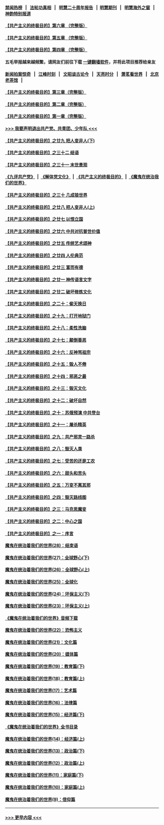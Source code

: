 #### [禁闻热榜](热点新闻.md?=0)  &nbsp;&nbsp;|&nbsp;&nbsp; [法轮功真相](https://github.com/gfw-breaker/truth/blob/master/README.md?=0) &nbsp;&nbsp;|&nbsp;&nbsp; [明慧二十周年报告](https://github.com/gfw-breaker/mh-reports/blob/master/README.md?=0) &nbsp;&nbsp;|&nbsp;&nbsp;[明慧期刊](https://github.com/gfw-breaker/mh-qikan) &nbsp;&nbsp;|&nbsp;&nbsp; [明慧海外之窗](https://github.com/gfw-breaker/mh-news/blob/master/README.md?=0) &nbsp;&nbsp;|&nbsp;&nbsp; [神韵特别报道](https://github.com/gfw-breaker/mh-news/blob/master/shenyun.md?=0)
#### [【共产主义的终极目的】第六章 （完整版）](../pages/nsc422/n11428913.md?t=03142031) 
#### [【共产主义的终极目的】第五章 （完整版）](../pages/nsc422/n11428912.md?t=03142031) 
#### [【共产主义的终极目的】第四章 （完整版）](../pages/nsc422/n11428907.md?t=03142031) 
#### 五毛举报越来越频繁，请网友们前往下载 [一键翻墙软件](https://github.com/gfw-breaker/ssr-accounts)，并将此项目推荐给亲友
#### [新闻拍案惊奇](https://github.com/gfw-breaker/banned-news/blob/master/pages/link4.md) &nbsp;&nbsp;|&nbsp;&nbsp; [江峰时刻](https://github.com/gfw-breaker/banned-news/blob/master/pages/link4.md) &nbsp;&nbsp;|&nbsp;&nbsp; [文昭谈古论今](https://github.com/gfw-breaker/banned-news/blob/master/pages/link4.md) &nbsp;&nbsp;|&nbsp;&nbsp; [天亮时分](https://github.com/gfw-breaker/banned-news/blob/master/pages/link4.md) &nbsp;&nbsp;|&nbsp;&nbsp; [萧茗看世界](https://github.com/gfw-breaker/banned-news/blob/master/pages/link4.md) &nbsp;&nbsp;|&nbsp;&nbsp; [北京老茶馆](https://github.com/gfw-breaker/banned-news/blob/master/pages/link4.md) &nbsp;&nbsp;|&nbsp;&nbsp; 
#### [【共产主义的终极目的】第三章（完整版）](../pages/nsc422/n11428848.md?t=03142031) 
#### [【共产主义的终极目的】第二章（完整版）](../pages/nsc422/n11428831.md?t=03142031) 
#### [【共产主义的终极目的】第一章（完整版）](../pages/nsc422/n11417651.md?t=03142031) 
#### [>>> 我要声明退出共产党、共青团、少年队 <<<](https://github.com/begood0513/goodnews/blob/master/quit/letter.md) 
#### [【共产主义的终极目的】之廿九 把人变非人(下)](../pages/nsc422/n11344140.md?t=03142031) 
#### [【共产主义的终极目的】之三十二 结语](../pages/nsc422/n11360535.md?t=03142031) 
#### [【共产主义的终极目的】之三十一 末世景观](../pages/nsc422/n11351129.md?t=03142031) 
#### [《九评共产党》](https://github.com/begood0513/9ping.md/blob/master/README.md) &nbsp;|&nbsp; [《解体党文化》](../../../../jtdwh.md/blob/master/README.md)  &nbsp;|&nbsp; [《共产主义的终极目的》](../../../../gczydzjmd.md/blob/master/README.md) &nbsp;|&nbsp; [《魔鬼在统治我们的世界》](../../../../mgztzwmdsj.md/blob/master/README.md) 
#### [【共产主义的终极目的】之三十 几成狼世界](../pages/nsc422/n11348280.md?t=03142031) 
#### [【共产主义的终极目的】之廿八 把人变非人(上)](../pages/nsc422/n11340492.md?t=03142031) 
#### [【共产主义的终极目的】之廿七 以恨立国](../pages/nsc422/n11336944.md?t=03142031) 
#### [【共产主义的终极目的】之廿六 中共对抗普世价值](../pages/nsc422/n11324785.md?t=03142031) 
#### [【共产主义的终极目的】之廿五 传统艺术颂神](../pages/nsc422/n11296396.md?t=03142031) 
#### [【共产主义的终极目的】之廿四 人伦典范](../pages/nsc422/n11296397.md?t=03142031) 
#### [【共产主义的终极目的】之廿三 富而有德](../pages/nsc422/n11283598.md?t=03142031) 
#### [【共产主义的终极目的】之廿一 神传语言文字](../pages/nsc422/n11263265.md?t=03142031) 
#### [【共产主义的终极目的】之廿二 破坏修炼文化](../pages/nsc422/n11245728.md?t=03142031) 
#### [【共产主义的终极目的】之二十：偷天换日](../pages/nsc422/n11238846.md?t=03142031) 
#### [【共产主义的终极目的】之十九：打开地狱门](../pages/nsc422/n11206376.md?t=03142031) 
#### [【共产主义的终极目的】之十八：柔性洗脑](../pages/nsc422/n11199994.md?t=03142031) 
#### [【共产主义的终极目的】之十七：颠倒善恶](../pages/nsc422/n11179782.md?t=03142031) 
#### [【共产主义的终极目的】之十六：反神骂祖宗](../pages/nsc422/n11166798.md?t=03142031) 
#### [【共产主义的终极目的】之十五：毁人不倦](../pages/nsc422/n11166792.md?t=03142031) 
#### [【共产主义的终极目的】之十四：邪恶之最](../pages/nsc422/n11150249.md?t=03142031) 
#### [【共产主义的终极目的】之十三：毁灭文化](../pages/nsc422/n11135227.md?t=03142031) 
#### [【共产主义的终极目的】之十二：破坏自然](../pages/nsc422/n11135214.md?t=03142031) 
#### [【共产主义的终极目的】之十：苏俄预演 中共登台](../pages/nsc422/n11118424.md?t=03142031) 
#### [【共产主义的终极目的】之十一：屠杀精英](../pages/nsc422/n11118442.md?t=03142031) 
#### [【共产主义的终极目的】之九：共产邪灵一路杀](../pages/nsc422/n11114139.md?t=03142031) 
#### [【共产主义的终极目的】之八：毁灭人类](../pages/nsc422/n11108503.md?t=03142031) 
#### [【共产主义的终极目的】之七：受苦的还是工农](../pages/nsc422/n11101809.md?t=03142031) 
#### [【共产主义的终极目的】之六：甜头和苦头](../pages/nsc422/n11096971.md?t=03142031) 
#### [【共产主义的终极目的】之五：万变不离其邪](../pages/nsc422/n11091285.md?t=03142031) 
#### [【共产主义的终极目的】之四：毁灭路线图](../pages/nsc422/n11086284.md?t=03142031) 
#### [【共产主义的终极目的】之三：马克思魔变](../pages/nsc422/n11061941.md?t=03142031) 
#### [【共产主义的终极目的】之二：中心之国](../pages/nsc422/n11047728.md?t=03142031) 
#### [【共产主义的终极目的】之一：序言](../pages/nsc422/n11086077.md?t=03142031) 
#### [魔鬼在统治着我们的世界(28)：结束语](../pages/nsc422/n10936246.md?t=03142031) 
#### [魔鬼在统治着我们的世界(27)：全球野心(下)](../pages/nsc422/n10928319.md?t=03142031) 
#### [魔鬼在统治着我们的世界(26)：全球野心(上)](../pages/nsc422/n10900318.md?t=03142031) 
#### [魔鬼在统治着我们的世界(25)：全球化](../pages/nsc422/n10788205.md?t=03142031) 
#### [魔鬼在统治着我们的世界(24)：环保主义(下)](../pages/nsc422/n10695307.md?t=03142031) 
#### [魔鬼在统治着我们的世界(23)：环保主义(上)](../pages/nsc422/n10688613.md?t=03142031) 
#### [《魔鬼在统治着我们的世界》音频下载](../pages/nsc422/n10635553.md?t=03142031) 
#### [魔鬼在统治着我们的世界(22)：恐怖主义](../pages/nsc422/n10614727.md?t=03142031) 
#### [魔鬼在统治着我们的世界(21)：文化篇](../pages/nsc422/n10597706.md?t=03142031) 
#### [魔鬼在统治着我们的世界(20)：媒体篇](../pages/nsc422/n10586579.md?t=03142031) 
#### [魔鬼在统治着我们的世界(19)：教育篇(下)](../pages/nsc422/n10564808.md?t=03142031) 
#### [魔鬼在统治着我们的世界(18)：教育篇(上)](../pages/nsc422/n10526970.md?t=03142031) 
#### [魔鬼在统治着我们的世界(17)：艺术篇](../pages/nsc422/n10499093.md?t=03142031) 
#### [魔鬼在统治着我们的世界(16)：法律篇](../pages/nsc422/n10485969.md?t=03142031) 
#### [魔鬼在统治着我们的世界(15)：经济篇(下)](../pages/nsc422/n10469975.md?t=03142031) 
#### [《魔鬼在统治着我们的世界》全书目录](../pages/nsc422/n10464261.md?t=03142031) 
#### [魔鬼在统治着我们的世界(14)：经济篇(上)](../pages/nsc422/n10457370.md?t=03142031) 
#### [魔鬼在统治着我们的世界(13)：政治篇(下)](../pages/nsc422/n10448270.md?t=03142031) 
#### [魔鬼在统治着我们的世界(12)：政治篇(上)](../pages/nsc422/n10444576.md?t=03142031) 
#### [魔鬼在统治着我们的世界(11)：家庭篇(下)](../pages/nsc422/n10440961.md?t=03142031) 
#### [魔鬼在统治着我们的世界(10)：家庭篇(上)](../pages/nsc422/n10435448.md?t=03142031) 
#### [魔鬼在统治着我们的世界(9)：信仰篇](../pages/nsc422/n10432159.md?t=03142031) 

----
#### [ >>> 更早内容 <<< ](../indexes/nsc422-earlier.md)
